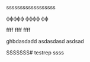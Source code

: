 ssssssssssssssssss

ффффф
фффф
фф


ffff
ffff
ffff

ghbdasdadd
asdasdasd
asdsad

SSSSSSS# testrep ssss

